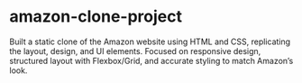 # amazon-clone-project
Built a static clone of the Amazon website using HTML and CSS, replicating the layout, design, and UI elements. Focused on responsive design, structured layout with Flexbox/Grid, and accurate styling to match Amazon’s look.
